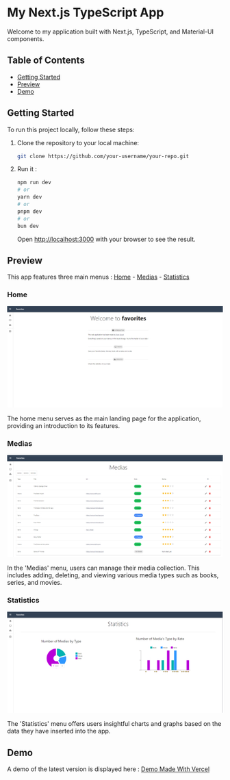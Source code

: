 # My Next.js TypeScript App

Welcome to my application built with Next.js, TypeScript, and Material-UI components.

## Table of Contents

- [Getting Started](#getting-started)
- [Preview](#preview)
- [Demo](#demo)

## Getting Started

To run this project locally, follow these steps:

1. Clone the repository to your local machine:

   ```bash
   git clone https://github.com/your-username/your-repo.git
   ```

2. Run it :

   ```bash
   npm run dev
   # or
   yarn dev
   # or
   pnpm dev
   # or
   bun dev
   ```

   Open [http://localhost:3000](http://localhost:3000) with your browser to see the result.

## Preview

This app features three main menus : [Home](#home) - [Medias](#medias) - [Statistics](#statistics)

### Home

![Home Menu](.github/assets/readme/home.jpg)

The home menu serves as the main landing page for the application, providing an introduction to its features.

### Medias

![Medias Menu](.github/assets/readme/medias.jpg)

In the 'Medias' menu, users can manage their media collection. This includes adding, deleting, and viewing various media types such as books, series, and movies.

### Statistics

![Statistics Menu](.github/assets/readme/statistics.jpg)

The 'Statistics' menu offers users insightful charts and graphs based on the data they have inserted into the app.

## Demo

A demo of the latest version is displayed here : [Demo Made With Vercel](https://favorites-two.vercel.app/)
